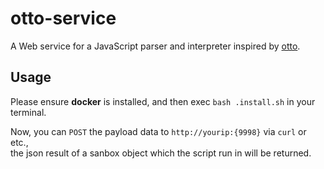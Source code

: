 # otto-service

A Web service for a JavaScript parser and interpreter inspired by [otto](https://github.com/robertkrimen/otto).

## Usage

Please ensure **docker** is installed, and then exec `bash .install.sh` in your terminal.

Now, you can `POST` the payload data to `http://yourip:{9998}` via `curl` or etc.,  
the json result of a sanbox object which the script run in will be returned.

